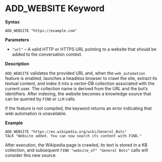 # ADD_WEBSITE Keyword

**Syntax**

```
ADD_WEBSITE "https://example.com"
```

**Parameters**

- `"url"` – A valid HTTP or HTTPS URL pointing to a website that should be added to the conversation context.

**Description**

`ADD_WEBSITE` validates the provided URL and, when the `web_automation` feature is enabled, launches a headless browser to crawl the site, extract its textual content, and index it into a vector‑DB collection associated with the current user. The collection name is derived from the URL and the bot’s identifiers. After indexing, the website becomes a knowledge source that can be queried by `FIND` or `LLM` calls.

If the feature is not compiled, the keyword returns an error indicating that web automation is unavailable.

**Example**

```basic
ADD_WEBSITE "https://en.wikipedia.org/wiki/General_Bots"
TALK "Website added. You can now search its content with FIND."
```

After execution, the Wikipedia page is crawled, its text is stored in a KB collection, and subsequent `FIND "website_of" "General Bots"` calls will consider this new source.

